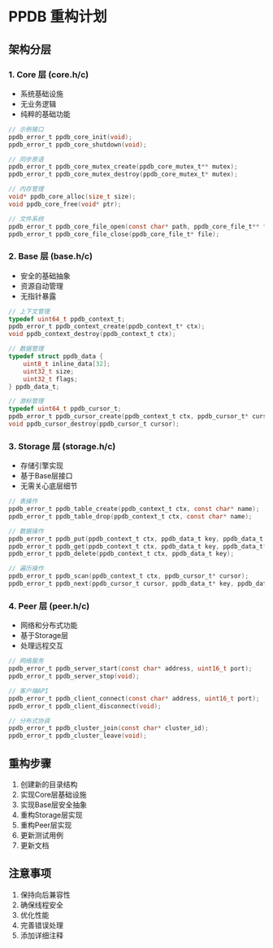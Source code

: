 # PPDB 重构计划

## 架构分层

### 1. Core 层 (core.h/c)
- 系统基础设施
- 无业务逻辑
- 纯粹的基础功能

```c
// 示例接口
ppdb_error_t ppdb_core_init(void);
ppdb_error_t ppdb_core_shutdown(void);

// 同步原语
ppdb_error_t ppdb_core_mutex_create(ppdb_core_mutex_t** mutex);
ppdb_error_t ppdb_core_mutex_destroy(ppdb_core_mutex_t* mutex);

// 内存管理
void* ppdb_core_alloc(size_t size);
void ppdb_core_free(void* ptr);

// 文件系统
ppdb_error_t ppdb_core_file_open(const char* path, ppdb_core_file_t** file);
ppdb_error_t ppdb_core_file_close(ppdb_core_file_t* file);
```

### 2. Base 层 (base.h/c)
- 安全的基础抽象
- 资源自动管理
- 无指针暴露

```c
// 上下文管理
typedef uint64_t ppdb_context_t;
ppdb_error_t ppdb_context_create(ppdb_context_t* ctx);
void ppdb_context_destroy(ppdb_context_t ctx);

// 数据管理
typedef struct ppdb_data {
    uint8_t inline_data[32];
    uint32_t size;
    uint32_t flags;
} ppdb_data_t;

// 游标管理
typedef uint64_t ppdb_cursor_t;
ppdb_error_t ppdb_cursor_create(ppdb_context_t ctx, ppdb_cursor_t* cursor);
void ppdb_cursor_destroy(ppdb_cursor_t cursor);
```

### 3. Storage 层 (storage.h/c)
- 存储引擎实现
- 基于Base层接口
- 无需关心底层细节

```c
// 表操作
ppdb_error_t ppdb_table_create(ppdb_context_t ctx, const char* name);
ppdb_error_t ppdb_table_drop(ppdb_context_t ctx, const char* name);

// 数据操作
ppdb_error_t ppdb_put(ppdb_context_t ctx, ppdb_data_t key, ppdb_data_t value);
ppdb_error_t ppdb_get(ppdb_context_t ctx, ppdb_data_t key, ppdb_data_t* value);
ppdb_error_t ppdb_delete(ppdb_context_t ctx, ppdb_data_t key);

// 遍历操作
ppdb_error_t ppdb_scan(ppdb_context_t ctx, ppdb_cursor_t* cursor);
ppdb_error_t ppdb_next(ppdb_cursor_t cursor, ppdb_data_t* key, ppdb_data_t* value);
```

### 4. Peer 层 (peer.h/c)
- 网络和分布式功能
- 基于Storage层
- 处理远程交互

```c
// 网络服务
ppdb_error_t ppdb_server_start(const char* address, uint16_t port);
ppdb_error_t ppdb_server_stop(void);

// 客户端API
ppdb_error_t ppdb_client_connect(const char* address, uint16_t port);
ppdb_error_t ppdb_client_disconnect(void);

// 分布式协调
ppdb_error_t ppdb_cluster_join(const char* cluster_id);
ppdb_error_t ppdb_cluster_leave(void);
```

## 重构步骤

1. 创建新的目录结构
2. 实现Core层基础设施
3. 实现Base层安全抽象
4. 重构Storage层实现
5. 重构Peer层实现
6. 更新测试用例
7. 更新文档

## 注意事项

1. 保持向后兼容性
2. 确保线程安全
3. 优化性能
4. 完善错误处理
5. 添加详细注释
